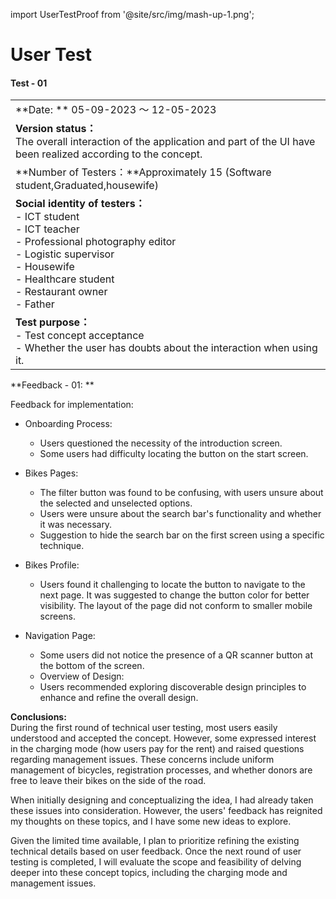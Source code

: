import UserTestProof from '@site/src/img/mash-up-1.png';

# User Test

#### Test - 01

|                                                                                                                                                                                                                            |
| :------------------------------------------------------------------------------------------------------------------------------------------------------------------------------------------------------------------------- |
| **Date: ** 05-09-2023 ～ 12-05-2023                                                                                                                                                                                        |
| **Version status：**<br/> The overall interaction of the application and part of the UI have been realized according to the concept.                                                                                       |
| **Number of Testers：**Approximately 15 (Software student,Graduated,housewife)                                                                                                                                             |
| **Social identity of testers：**<br/>- ICT student <br/>- ICT teacher<br/>- Professional photography editor<br/>- Logistic supervisor <br/>- Housewife <br/>- Healthcare student <br/>- Restaurant owner<br/>- Father<br/> |
| **Test purpose：** <br/>- Test concept acceptance<br/>- Whether the user has doubts about the interaction when using it.                                                                                                   |

**Feedback - 01:
**

Feedback for implementation:

- Onboarding Process:

  - Users questioned the necessity of the introduction screen.
  - Some users had difficulty locating the button on the start screen.

- Bikes Pages:

  - The filter button was found to be confusing, with users unsure about the selected and unselected options.
  - Users were unsure about the search bar's functionality and whether it was necessary.
  - Suggestion to hide the search bar on the first screen using a specific technique.

- Bikes Profile:

  - Users found it challenging to locate the button to navigate to the next page. It was suggested to change the button color for better visibility.
    The layout of the page did not conform to smaller mobile screens.

- Navigation Page:

  - Some users did not notice the presence of a QR scanner button at the bottom of the screen.
  - Overview of Design:
  - Users recommended exploring discoverable design principles to enhance and refine the overall design.

**Conclusions:**  
During the first round of technical user testing, most users easily understood and accepted the concept. However, some expressed interest in the charging mode (how users pay for the rent) and raised questions regarding management issues. These concerns include uniform management of bicycles, registration processes, and whether donors are free to leave their bikes on the side of the road.

When initially designing and conceptualizing the idea, I had already taken these issues into consideration. However, the users' feedback has reignited my thoughts on these topics, and I have some new ideas to explore.

Given the limited time available, I plan to prioritize refining the existing technical details based on user feedback. Once the next round of user testing is completed, I will evaluate the scope and feasibility of delving deeper into these concept topics, including the charging mode and management issues.
